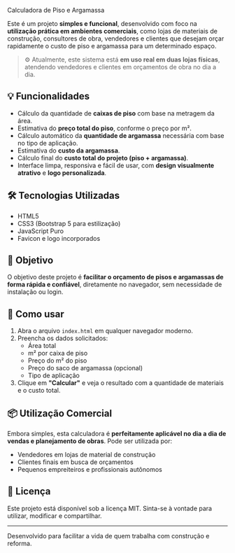 Calculadora de Piso e Argamassa

Este é um projeto **simples e funcional**, desenvolvido com foco na **utilização prática em ambientes comerciais**, como lojas de materiais de construção, consultores de obra, vendedores e clientes que desejam orçar rapidamente o custo de piso e argamassa para um determinado espaço.

> ⚙️ Atualmente, este sistema está **em uso real em duas lojas físicas**, atendendo vendedores e clientes em orçamentos de obra no dia a dia.

## 💡 Funcionalidades

- Cálculo da quantidade de **caixas de piso** com base na metragem da área.
- Estimativa do **preço total do piso**, conforme o preço por m².
- Cálculo automático da **quantidade de argamassa** necessária com base no tipo de aplicação.
- Estimativa do **custo da argamassa**.
- Cálculo final do **custo total do projeto (piso + argamassa)**.
- Interface limpa, responsiva e fácil de usar, com **design visualmente atrativo** e **logo personalizada**.

## 🛠️ Tecnologias Utilizadas

- HTML5
- CSS3 (Bootstrap 5 para estilização)
- JavaScript Puro
- Favicon e logo incorporados

## 🎯 Objetivo

O objetivo deste projeto é **facilitar o orçamento de pisos e argamassas de forma rápida e confiável**, diretamente no navegador, sem necessidade de instalação ou login.

## 🚀 Como usar

1. Abra o arquivo `index.html` em qualquer navegador moderno.
2. Preencha os dados solicitados:
   - Área total
   - m² por caixa de piso
   - Preço do m² do piso
   - Preço do saco de argamassa (opcional)
   - Tipo de aplicação
3. Clique em **"Calcular"** e veja o resultado com a quantidade de materiais e o custo total.

## 📦 Utilização Comercial

Embora simples, esta calculadora é **perfeitamente aplicável no dia a dia de vendas e planejamento de obras**. Pode ser utilizada por:
- Vendedores em lojas de material de construção
- Clientes finais em busca de orçamentos
- Pequenos empreiteiros e profissionais autônomos

## 📄 Licença

Este projeto está disponível sob a licença MIT. Sinta-se à vontade para utilizar, modificar e compartilhar.

---

Desenvolvido para facilitar a vida de quem trabalha com construção e reforma.

